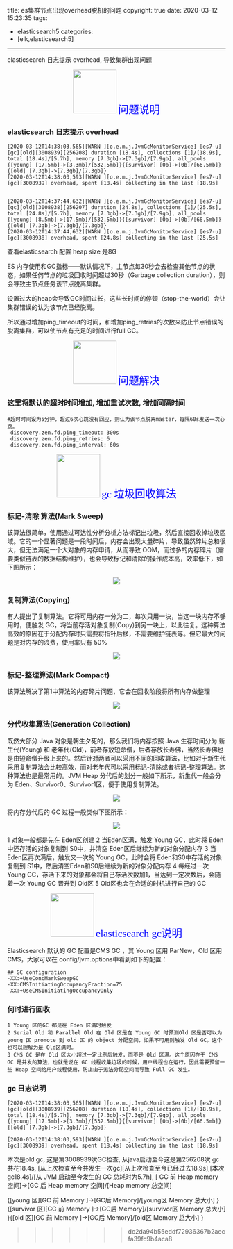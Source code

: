 title: es集群节点出现overhead脱机的问题
copyright: true
date: 2020-03-12 15:23:35
tags:
  - elasticsearch5
categories:
  - [elk,elasticsearch5]
---
elasticsearch 日志提示 overhead, 导致集群出现问题
<!--more -->


<center>
<img src="http://zhangzw001.github.io/images/dockerniu.jpeg" width = "100" height = "100" style="border: 0"/>
<font color="blue" face="黑体" size=5>  问题说明 </font>
</center>

### elasticsearch 日志提示 overhead
```
[2020-03-12T14:38:03,565][WARN ][o.e.m.j.JvmGcMonitorService] [es7-u] [gc][old][3008939][256208] duration [18.4s], collections [1]/[18.9s], total [18.4s]/[5.7h], memory [7.3gb]->[7.3gb]/[7.9gb], all_pools {[young] [17.5mb]->[3.3mb]/[532.5mb]}{[survivor] [0b]->[0b]/[66.5mb]}{[old] [7.3gb]->[7.3gb]/[7.3gb]}
[2020-03-12T14:38:03,593][WARN ][o.e.m.j.JvmGcMonitorService] [es7-u] [gc][3008939] overhead, spent [18.4s] collecting in the last [18.9s]


[2020-03-12T14:37:44,632][WARN ][o.e.m.j.JvmGcMonitorService] [es7-u] [gc][old][3008938][256207] duration [24.8s], collections [1]/[25.5s], total [24.8s]/[5.7h], memory [7.3gb]->[7.3gb]/[7.9gb], all_pools {[young] [8.5mb]->[17.5mb]/[532.5mb]}{[survivor] [0b]->[0b]/[66.5mb]}{[old] [7.3gb]->[7.3gb]/[7.3gb]}
[2020-03-12T14:37:44,632][WARN ][o.e.m.j.JvmGcMonitorService] [es7-u] [gc][3008938] overhead, spent [24.8s] collecting in the last [25.5s]
```

查看elasticsearch 配置 heap size 是8G

ES 内存使用和GC指标——默认情况下，主节点每30秒会去检查其他节点的状态，如果任何节点的垃圾回收时间超过30秒（Garbage collection duration），则会导致主节点任务该节点脱离集群。

设置过大的heap会导致GC时间过长，这些长时间的停顿（stop-the-world）会让集群错误的认为该节点已经脱离。

所以通过增加ping_timeout的时间，和增加ping_retries的次数来防止节点错误的脱离集群，可以使节点有充足的时间进行full GC。

<center>
<img src="http://zhangzw001.github.io/images/dockerniu.jpeg" width = "100" height = "100" style="border: 0"/>
<font color="blue" face="黑体" size=5>  问题解决 </font>
</center>

### 这里将默认的超时时间增加, 增加重试次数, 增加间隔时间

```
#超时时间设为5分钟，超过6次心跳没有回应，则认为该节点脱离master，每隔60s发送一次心跳。
 discovery.zen.fd.ping_timeout: 300s
 discovery.zen.fd.ping_retries: 6
 discovery.zen.fd.ping_interval: 60s
```


<center>
<img src="http://zhangzw001.github.io/images/dockerniu.jpeg" width = "100" height = "100" style="border: 0"/>
<font color="blue" face="黑体" size=5>  gc 垃圾回收算法 </font>
</center>

### 标记-清除 算法(Mark Sweep)
该算法很简单，使用通过可达性分析分析方法标记出垃圾，然后直接回收掉垃圾区域。它的一个显著问题是一段时间后，内存会出现大量碎片，导致虽然碎片总和很大，但无法满足一个大对象的内存申请，从而导致 OOM，而过多的内存碎片（需要类似链表的数据结构维护），也会导致标记和清除的操作成本高，效率低下，如下图所示：

<center>
<img src="http://zhangzw001.github.io/images/38/gc1.jpg">
</center>


### 复制算法(Copying)
有人提出了复制算法。它将可用内存一分为二，每次只用一块，当这一块内存不够用时，便触发 GC，将当前存活对象复制(Copy)到另一块上，以此往复。这种算法高效的原因在于分配内存时只需要将指针后移，不需要维护链表等。但它最大的问题是对内存的浪费，使用率只有 50%

<center>
<img src="http://zhangzw001.github.io/images/38/gc2.jpg">
</center>


### 标记-整理算法(Mark Compact)

该算法解决了第1中算法的内存碎片问题，它会在回收阶段将所有内存做整理

<center>
<img src="http://zhangzw001.github.io/images/38/gc3.jpg">
</center>

### 分代收集算法(Generation Collection)

既然大部分 Java 对象是朝生夕死的，那么我们将内存按照 Java 生存时间分为 新生代(Young) 和 老年代(Old)，前者存放短命僧，后者存放长寿佛，当然长寿佛也是由短命僧升级上来的。然后针对两者可以采用不同的回收算法，比如对于新生代采用复制算法会比较高效，而对老年代可以采用标记-清除或者标记-整理算法。这种算法也是最常用的。JVM Heap 分代后的划分一般如下所示，新生代一般会分为 Eden、Survivor0、Survivor1区，便于使用复制算法。

<center>
<img src="http://zhangzw001.github.io/images/38/gc4.jpg">
</center>

将内存分代后的 GC 过程一般类似下图所示：

<center>
<img src="http://zhangzw001.github.io/images/38/gc5.jpg">
</center>

1 对象一般都是先在 Eden区创建
2 当Eden区满，触发 Young GC，此时将 Eden中还存活的对象复制到 S0中，并清空 Eden区后继续为新的对象分配内存
3 当Eden区再次满后，触发又一次的 Young GC，此时会将 Eden和S0中存活的对象复制到 S1中，然后清空Eden和S0后继续为新的对象分配内存
4 每经过一次 Young GC，存活下来的对象都会将自己存活次数加1，当达到一定次数后，会随着一次 Young GC 晋升到 Old区
5 Old区也会在合适的时机进行自己的 GC





<center>
<img src="http://zhangzw001.github.io/images/dockerniu.jpeg" width = "100" height = "100" style="border: 0"/>
<font color="blue" face="黑体" size=5>  elasticsearch gc说明 </font>
</center>

Elasticsearch 默认的 GC 配置是CMS GC ，其 Young 区用 ParNew，Old 区用CMS，大家可以在 config/jvm.options中看到如下的配置：

```
## GC configuration
-XX:+UseConcMarkSweepGC
-XX:CMSInitiatingOccupancyFraction=75
-XX:+UseCMSInitiatingOccupancyOnly
```

### 何时进行回收
```
1 Young 区的GC 都是在 Eden 区满时触发
2 Serial Old 和 Parallel Old 在 Old 区是在 Young GC 时预测Old 区是否可以为 young 区 promote 到 old 区 的 object 分配空间，如果不可用则触发 Old GC。这个也可以理解为是 Old区满时。
3 CMS GC 是在 Old 区大小超过一定比例后触发，而不是 Old 区满。这个原因在于 CMS GC 是并发的算法，也就是说在 GC 线程收集垃圾的时候，用户线程也在运行，因此需要预留一些 Heap 空间给用户线程使用，防止由于无法分配空间而导致 Full GC 发生。
```

### gc 日志说明
```
[2020-03-12T14:38:03,565][WARN ][o.e.m.j.JvmGcMonitorService] [es7-u] [gc][old][3008939][256208] duration [18.4s], collections [1]/[18.9s], total [18.4s]/[5.7h], memory [7.3gb]->[7.3gb]/[7.9gb], all_pools {[young] [17.5mb]->[3.3mb]/[532.5mb]}{[survivor] [0b]->[0b]/[66.5mb]}{[old] [7.3gb]->[7.3gb]/[7.3gb]}

[2020-03-12T14:38:03,593][WARN ][o.e.m.j.JvmGcMonitorService] [es7-u] [gc][3008939] overhead, spent [18.4s] collecting in the last [18.9s]
```

本次是old gc, 这是第3008939次GC检查, 从java启动至今这是第256208次 gc 共花18.4s, [从上次检查至今共发生一次gc][从上次检查至今已经过去18.9s],[本次gc18.4s]/[从 JVM 启动至今发生的 GC 总耗时为5.7h],  [ GC 前 Heap memory 空间]->[GC 后 Heap memory 空间]/[Heap memory 总空间]

{[young 区][GC 前 Memory ]->[GC后 Memory]/[young区 Memory 总大小] } {[survivor 区][GC 前 Memory ]->[GC后 Memory]/[survivor区 Memory 总大小] }{[old 区][GC 前 Memory ]->[GC后 Memory]/[old区 Memory 总大小] }
>>>>>>> dc2da94b55eddf72936367b2aecfa39fc9b4aca8
